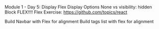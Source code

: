 Module 1 - Day 5: Display Flex
Display Options
None vs visibility: hidden
Block
FLEX!!!!
Flex Exercise: https://github.com/topics/react

Build Navbar with Flex for alignment
Build tags list with flex for alignment
